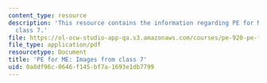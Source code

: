 ```yaml
---
content_type: resource
description: 'This resource contains the information regarding PE for ME: Images from
  class 7.'
file: https://ol-ocw-studio-app-qa.s3.amazonaws.com/courses/pe-920-pe-for-me-spring-2005/0a8df96c0646f145bf7a1693e1db7799_MITPE_920S05_7.pdf
file_type: application/pdf
resourcetype: Document
title: 'PE for ME: Images from class 7'
uid: 0a8df96c-0646-f145-bf7a-1693e1db7799
---
```

